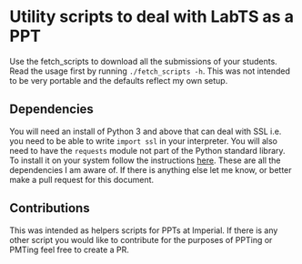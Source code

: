 # Utility scripts to deal with LabTS as a PPT

Use the fetch_scripts to download all the submissions of your students. Read the
usage first by running `./fetch_scripts -h`. This was not intended to be very
portable and the defaults reflect my own setup.

## Dependencies

You will need an install of Python 3 and above that can deal with SSL i.e. you
need to be able to write `import ssl` in your interpreter. You will also need to
have the `requests` module not part of the Python standard library. To install
it on your system follow the instructions
[here](http://docs.python-requests.org/en/master/user/install/).
These are all the dependencies I am aware of. If there is anything else let me
know, or better make a pull request for this document.

## Contributions

This was intended as helpers scripts for PPTs at Imperial. If there is any other
script you would like to contribute for the purposes of PPTing or PMTing feel
free to create a PR.
